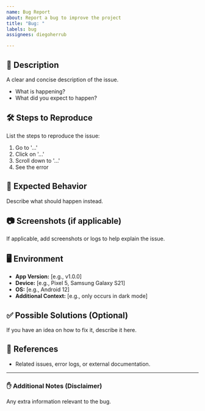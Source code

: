 ```yaml
---
name: Bug Report
about: Report a bug to improve the project
title: "Bug: "
labels: bug
assignees: diegoherrub

---
```


## 📝 Description
A clear and concise description of the issue.
- What is happening?
- What did you expect to happen?

## 🛠 Steps to Reproduce
List the steps to reproduce the issue:
1. Go to '...'
2. Click on '...'
3. Scroll down to '...'
4. See the error

## 📌 Expected Behavior
Describe what should happen instead.

## 📷 Screenshots (if applicable)
If applicable, add screenshots or logs to help explain the issue.

## 🖥️ Environment
- **App Version:** [e.g., v1.0.0]
- **Device:** [e.g., Pixel 5, Samsung Galaxy S21]
- **OS:** [e.g., Android 12]
- **Additional Context:** [e.g., only occurs in dark mode]

## ✅ Possible Solutions (Optional)
If you have an idea on how to fix it, describe it here.

## 🔗 References
- Related issues, error logs, or external documentation.

---

### ✋ Additional Notes (Disclaimer)
Any extra information relevant to the bug.
